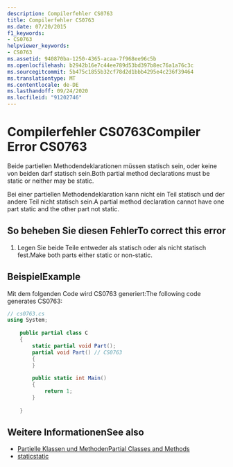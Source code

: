 ```yaml
---
description: Compilerfehler CS0763
title: Compilerfehler CS0763
ms.date: 07/20/2015
f1_keywords:
- CS0763
helpviewer_keywords:
- CS0763
ms.assetid: 940870ba-1250-4365-acaa-7f968ee96c5b
ms.openlocfilehash: b2942b16e7c44ee789d53bd397b8ec76a1a76c3c
ms.sourcegitcommit: 5b475c1855b32cf78d2d1bbb4295e4c236f39464
ms.translationtype: MT
ms.contentlocale: de-DE
ms.lasthandoff: 09/24/2020
ms.locfileid: "91202746"
---
```

# <a name="compiler-error-cs0763"></a><span data-ttu-id="9db88-103">Compilerfehler CS0763</span><span class="sxs-lookup"><span data-stu-id="9db88-103">Compiler Error CS0763</span></span>

<span data-ttu-id="9db88-104">Beide partiellen Methodendeklarationen müssen statisch sein, oder keine von beiden darf statisch sein.</span><span class="sxs-lookup"><span data-stu-id="9db88-104">Both partial method declarations must be static or neither may be static.</span></span>  
  
 <span data-ttu-id="9db88-105">Bei einer partiellen Methodendeklaration kann nicht ein Teil statisch und der andere Teil nicht statisch sein.</span><span class="sxs-lookup"><span data-stu-id="9db88-105">A partial method declaration cannot have one part static and the other part not static.</span></span>  
  
## <a name="to-correct-this-error"></a><span data-ttu-id="9db88-106">So beheben Sie diesen Fehler</span><span class="sxs-lookup"><span data-stu-id="9db88-106">To correct this error</span></span>  
  
1. <span data-ttu-id="9db88-107">Legen Sie beide Teile entweder als statisch oder als nicht statisch fest.</span><span class="sxs-lookup"><span data-stu-id="9db88-107">Make both parts either static or non-static.</span></span>  
  
## <a name="example"></a><span data-ttu-id="9db88-108">Beispiel</span><span class="sxs-lookup"><span data-stu-id="9db88-108">Example</span></span>  

 <span data-ttu-id="9db88-109">Mit dem folgenden Code wird CS0763 generiert:</span><span class="sxs-lookup"><span data-stu-id="9db88-109">The following code generates CS0763:</span></span>  
  
```csharp  
// cs0763.cs  
using System;  
  
    public partial class C  
    {  
        static partial void Part();  
        partial void Part() // CS0763  
        {  
        }  
  
        public static int Main()  
        {  
            return 1;  
        }  
  
    }  
```  
  
## <a name="see-also"></a><span data-ttu-id="9db88-110">Weitere Informationen</span><span class="sxs-lookup"><span data-stu-id="9db88-110">See also</span></span>

- [<span data-ttu-id="9db88-111">Partielle Klassen und Methoden</span><span class="sxs-lookup"><span data-stu-id="9db88-111">Partial Classes and Methods</span></span>](../programming-guide/classes-and-structs/partial-classes-and-methods.md)
- [<span data-ttu-id="9db88-112">static</span><span class="sxs-lookup"><span data-stu-id="9db88-112">static</span></span>](../language-reference/keywords/static.md)
